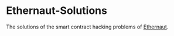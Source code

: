 ﻿# Ethernaut-Solutions
The solutions of the smart contract hacking problems of [Ethernaut](https://ethernaut.openzeppelin.com/).
